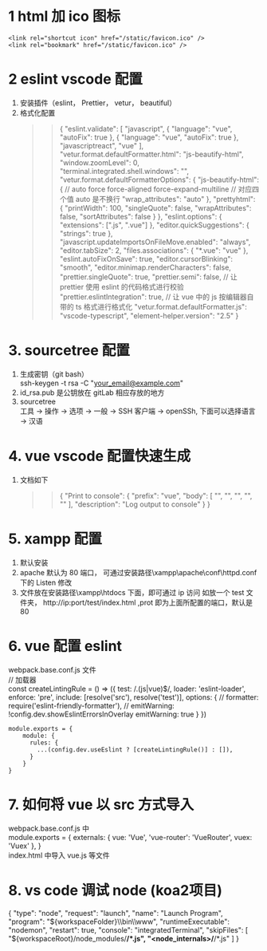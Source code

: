 # 1 html 加 ico 图标

    <link rel="shortcut icon" href="/static/favicon.ico" />
    <link rel="bookmark" href="/static/favicon.ico" />

# 2 eslint vscode 配置

1.  安装插件（eslint， Prettier， vetur， beautiful）
2.  格式化配置
    > > {
    > > "eslint.validate": [
        "javascript",
        {
          "language": "vue",
          "autoFix": true
        },
        {
          "language": "vue",
          "autoFix": true
        },
        "javascriptreact",
        "vue"
    ],
    "vetur.format.defaultFormatter.html": "js-beautify-html",
    "window.zoomLevel": 0,
    "terminal.integrated.shell.windows": "",
    "vetur.format.defaultFormatterOptions": {
    "js-beautify-html": {
    // auto force force-aligned force-expand-multiline
    // 对应四个值 auto 是不换行
    "wrap_attributes": "auto"
    },
    "prettyhtml": {
    "printWidth": 100,
    "singleQuote": false,
    "wrapAttributes": false,
    "sortAttributes": false
    }
    },
    "eslint.options": {
    "extensions": [".js", ".vue"]
    },
    "editor.quickSuggestions": {
    "strings": true
    },
    "javascript.updateImportsOnFileMove.enabled": "always",
    "editor.tabSize": 2,
    "files.associations": {
    "\*.vue": "vue"
    },
    "eslint.autoFixOnSave": true,
    "editor.cursorBlinking": "smooth",
    "editor.minimap.renderCharacters": false,
    "prettier.singleQuote": true,
    "prettier.semi": false,
    // 让 prettier 使用 eslint 的代码格式进行校验
    "prettier.eslintIntegration": true,
    // 让 vue 中的 js 按编辑器自带的 ts 格式进行格式化
    "vetur.format.defaultFormatter.js": "vscode-typescript",
    "element-helper.version": "2.5"
    }

# 3. sourcetree 配置

1. 生成密钥（git bash）<br>
   ssh-keygen -t rsa -C "your_email@example.com"
2. id_rsa.pub 是公钥放在 gitLab 相应存放的地方
3. sourcetree <br>
   工具 -> 操作 -> 选项 -> 一般 -> SSH 客户端 -> openSSh, 下面可以选择语言 -> 汉语

# 4. vue vscode 配置快速生成

1.  文档如下
    > > {
    > > "Print to console": {
        "prefix": "vue",
        "body": [
          "<!-- $0 -->",
          "<template>",
          "  <div></div>",
          "</template>",
          "",
          "<script>",
          "export default {",
          "  name: '',",
          "  data () {",
          "    return {",
          "    };",
          "  },",
          "",
          "  components: {},",
          "",
          "  computed: {},",
          "",
          "  mounted() {",
          "",
          "  },",
          "",
          "  methods: {}",
          "}",
          "",
          "</script>",
          "<style lang='scss' scoped>",
          "</style>"
        ],
        "description": "Log output to console"
    }
    }

# 5. xampp 配置

1. 默认安装
2. apache 默认为 80 端口， 可通过安装路径\xampp\apache\conf\httpd.conf 下的 Listen 修改
3. 文件放在安装路径\xampp\htdocs 下面，即可通过 ip 访问 如放一个 test 文件夹， http://ip:port/test/index.html ,prot 即为上面所配置的端口，默认是 80

# 6. vue 配置 eslint

webpack.base.conf.js 文件<br>
// 加载器<br>
const createLintingRule = () => ({
test: /\.(js|vue)\$/,
loader: 'eslint-loader',
enforce: 'pre',
include: [resolve('src'), resolve('test')],
options: {
// formatter: require('eslint-friendly-formatter'),
// emitWarning: !config.dev.showEslintErrorsInOverlay
emitWarning: true
}
})

    module.exports = {
        module: {
          rules: {
            ...(config.dev.useEslint ? [createLintingRule()] : []),
          }
        }
    }

# 7. 如何将 vue 以 src 方式导入

webpack.base.conf.js 中<br>
module.exports = {
externals: {
vue: 'Vue',
'vue-router': 'VueRouter',
vuex: 'Vuex'
},
}<br>
index.html 中导入 vue.js 等文件

# 8. vs code 调试 node (koa2项目)

{
"type": "node",
"request": "launch",
"name": "Launch Program",
"program": "${workspaceFolder}\\bin\\www",
      "runtimeExecutable": "nodemon",
      "restart": true,
      "console": "integratedTerminal",
      "skipFiles": [
        "${workspaceRoot}/node_modules/**/\*.js",
"<node_internals>/**/\*.js"
]
}
